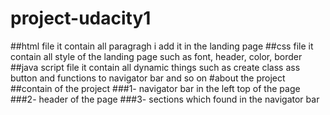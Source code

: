 # project-udacity1
##html file
it contain all paragragh i add it in the landing page
##css file
it contain all style of the landing page such as font, header, color, border
##java script file
it contain all dynamic things such as create class ass button and functions to navigator bar and so on
#about the project
##contain of the project
###1- navigator bar in the left top of the page
###2- header of the page
###3- sections which found in the navigator bar
